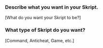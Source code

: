 ### Describe what you want in your Skript.
[What do you want your Skript to be?]

### What type of Skript do you want?
[Command, Anticheat, Game, etc.]
